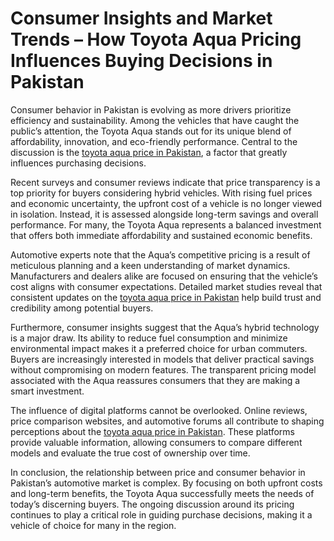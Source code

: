 # Consumer Insights and Market Trends – How Toyota Aqua Pricing Influences Buying Decisions in Pakistan

Consumer behavior in Pakistan is evolving as more drivers prioritize efficiency and sustainability. Among the vehicles that have caught the public’s attention, the Toyota Aqua stands out for its unique blend of affordability, innovation, and eco-friendly performance. Central to the discussion is the [toyota aqua price in Pakistan](https://malikki.com/category/aqua), a factor that greatly influences purchasing decisions.

Recent surveys and consumer reviews indicate that price transparency is a top priority for buyers considering hybrid vehicles. With rising fuel prices and economic uncertainty, the upfront cost of a vehicle is no longer viewed in isolation. Instead, it is assessed alongside long-term savings and overall performance. For many, the Toyota Aqua represents a balanced investment that offers both immediate affordability and sustained economic benefits.

Automotive experts note that the Aqua’s competitive pricing is a result of meticulous planning and a keen understanding of market dynamics. Manufacturers and dealers alike are focused on ensuring that the vehicle’s cost aligns with consumer expectations. Detailed market studies reveal that consistent updates on the [toyota aqua price in Pakistan](https://malikki.com/category/aqua) help build trust and credibility among potential buyers.

Furthermore, consumer insights suggest that the Aqua’s hybrid technology is a major draw. Its ability to reduce fuel consumption and minimize environmental impact makes it a preferred choice for urban commuters. Buyers are increasingly interested in models that deliver practical savings without compromising on modern features. The transparent pricing model associated with the Aqua reassures consumers that they are making a smart investment.

The influence of digital platforms cannot be overlooked. Online reviews, price comparison websites, and automotive forums all contribute to shaping perceptions about the [toyota aqua price in Pakistan](https://malikki.com/category/aqua). These platforms provide valuable information, allowing consumers to compare different models and evaluate the true cost of ownership over time.

In conclusion, the relationship between price and consumer behavior in Pakistan’s automotive market is complex. By focusing on both upfront costs and long-term benefits, the Toyota Aqua successfully meets the needs of today’s discerning buyers. The ongoing discussion around its pricing continues to play a critical role in guiding purchase decisions, making it a vehicle of choice for many in the region.

